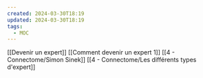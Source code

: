 ```yaml
---
created: 2024-03-30T18:19
updated: 2024-03-30T18:19
tags:
  - MOC
---
```

[[Devenir un expert]]
[[Comment devenir un expert 1]]
[[4 - Connectome/Simon Sinek]]
[[4 - Connectome/Les différents types d'expert]]